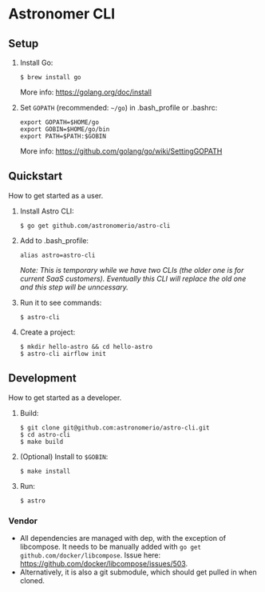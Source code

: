 # Astronomer CLI

## Setup

1. Install Go:

    ```
    $ brew install go
    ```

    More info: <https://golang.org/doc/install>

1. Set `GOPATH` (recommended: `~/go`) in .bash_profile or .bashrc:

    ```
    export GOPATH=$HOME/go
    export GOBIN=$HOME/go/bin
    export PATH=$PATH:$GOBIN
    ```

    More info: <https://github.com/golang/go/wiki/SettingGOPATH>

## Quickstart

How to get started as a user.

1. Install Astro CLI:

    ```
    $ go get github.com/astronomerio/astro-cli
    ```

1. Add to .bash_profile:

    ```
    alias astro=astro-cli
    ```

    *Note: This is temporary while we have two CLIs (the older one is for current SaaS customers). Eventually this CLI will replace the old one and this step will be unncessary.*

1. Run it to see commands:

    ```
    $ astro-cli
    ```

1. Create a project:

    ```
    $ mkdir hello-astro && cd hello-astro
    $ astro-cli airflow init
    ```

## Development

How to get started as a developer.

1. Build:

    ```
    $ git clone git@github.com:astronomerio/astro-cli.git
    $ cd astro-cli
    $ make build
    ```

1. (Optional) Install to `$GOBIN`:

    ```
    $ make install
    ```

1. Run:

    ```
    $ astro
    ```

### Vendor

- All dependencies are managed with dep, with the exception of libcompose. It needs to be manually added with `go get github.com/docker/libcompose`. Issue here: <https://github.com/docker/libcompose/issues/503>.
- Alternatively, it is also a git submodule, which should get pulled in when cloned.
